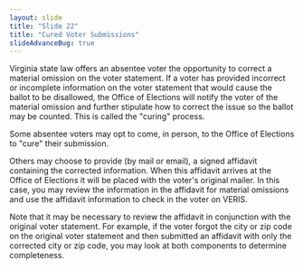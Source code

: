 ```yaml
---
layout: slide
title: "Slide 22"
title: "Cured Voter Submissions"
slideAdvanceBug: true
---
```


Virginia state law offers an absentee voter the opportunity to correct a material omission on the voter statement. If a voter has provided incorrect or incomplete information on the voter statement that would cause the ballot to be disallowed, the Office of Elections will notify the voter of the material omission and further stipulate how to correct the issue so the ballot may be counted. This is called the "curing" process.

Some absentee voters may opt to come, in person, to the Office of Elections to "cure" their submission.

Others may choose to provide (by mail or email), a signed affidavit containing the corrected information. When this affidavit arrives at the Office of Elections it will be placed with the voter's original mailer. In this case, you may review the information in the affidavit for material omissions and use the affidavit information to check in the voter on VERIS.

Note that it may be necessary to review the affidavit in conjunction with the original voter statement. For example, if the voter forgot the city or zip code on the original voter statement and then submitted an affidavit with only the corrected city or zip code, you may look at both components to determine completeness.
